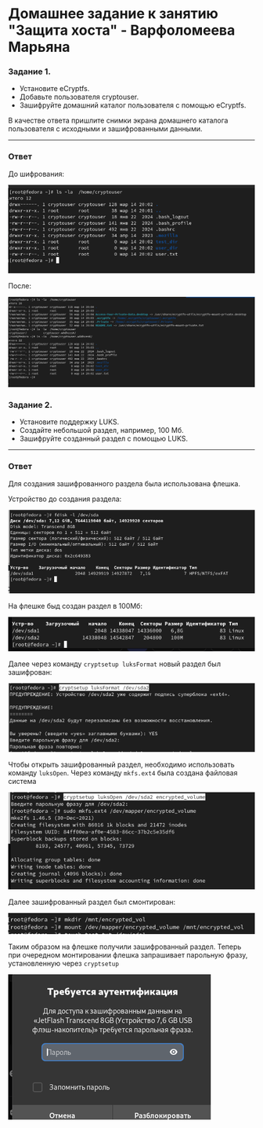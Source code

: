 # Домашнее задание к занятию "Защита хоста" - Варфоломеева Марьяна

### Задание 1. 


- Установите eCryptfs.
- Добавьте пользователя cryptouser.
- Зашифруйте домашний каталог пользователя с помощью eCryptfs.

В качестве ответа пришлите снимки экрана домашнего каталога пользователя с исходными и зашифрованными данными.

---
### Ответ

До шифрования:

![](./img/1_1.png)

После:

![](./img/1_2.png)

### Задание 2.

- Установите поддержку LUKS.
- Создайте небольшой раздел, например, 100 Мб.
- Зашифруйте созданный раздел с помощью LUKS.

---
### Ответ

Для создания зашифрованного раздела была использована флешка.

Устройство до создания раздела:

![](./img/1.png)

На флешке быд создан раздел в 100Мб:

![](./img/3.png)

Далее через команду `cryptsetup luksFormat` новый раздел был зашифрован:

![](./img/4.png)

Чтобы открыть зашифрованный раздел, необходимо использовать команду `luksOpen`.
Через команду `mkfs.ext4` была создана файловая система

![](./img/5.png)

Далее зашифрованный раздел был смонтирован:

![](./img/6.png)

Таким образом на флешке получили зашифрованный раздел. Теперь при очередном монтировании флешка запрашивает парольную фразу,
установленную через `cryptsetup`

![](./img/7.png)

